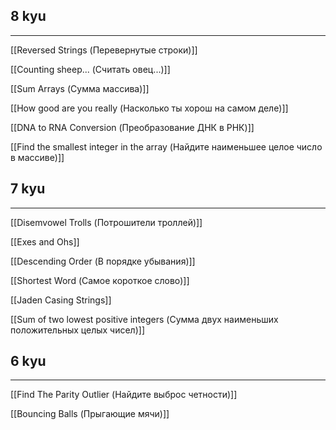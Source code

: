 ## 8 kyu

---

[[Reversed Strings (Перевернутые строки)]]

[[Counting sheep... (Считать овец...)]]

[[Sum Arrays (Сумма массива)]]

[[How good are you really (Насколько ты хорош на самом деле)]]

[[DNA to RNA Conversion (Преобразование ДНК в РНК)]]

[[Find the smallest integer in the array (Найдите наименьшее целое число в массиве)]]

  

## 7 kyu

---

[[Disemvowel Trolls (Потрошители троллей)]]

[[Exes and Ohs]]

[[Descending Order (В порядке убывания)]]

[[Shortest Word (Самое короткое слово)]]

[[Jaden Casing Strings]]

[[Sum of two lowest positive integers (Сумма двух наименьших положительных целых чисел)]]

  

## 6 kyu

---

[[Find The Parity Outlier (Найдите выброс четности)]]

[[Bouncing Balls (Прыгающие мячи)]]